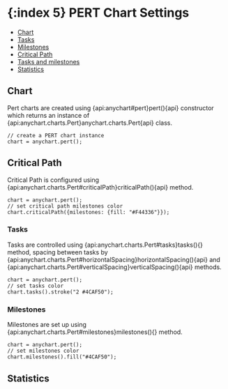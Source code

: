 {:index 5}
PERT Chart Settings
===========

* [Chart](#chart)
* [Tasks](#tasks)
* [Milestones](#milestones)
* [Critical Path](#critical_path)
 * [Tasks and milestones](#tasks_and_milestones)
* [Statistics](#statistics)

## Chart

Pert charts are created using {api:anychart#pert}pert(){api} constructor which returns an instance of {api:anychart.charts.Pert}anychart.charts.Pert{api} class.

```
// create a PERT chart instance
chart = anychart.pert();
```

## Critical Path
 

Critical Path is configured using {api:anychart.charts.Pert#criticalPath}criticalPath(){api} method.

```
chart = anychart.pert();
// set critical path milestones color
chart.criticalPath({milestones: {fill: "#F44336"}});
```

### Tasks 

Tasks are controlled using {api:anychart.charts.Pert#tasks}tasks(){} method, spacing between tasks by {api:anychart.charts.Pert#horizontalSpacing}horizontalSpacing(){api} and {api:anychart.charts.Pert#verticalSpacing}verticalSpacing(){api} methods.

```
chart = anychart.pert();
// set tasks color
chart.tasks().stroke("2 #4CAF50");
```

### Milestones 

Milestones are set up using {api:anychart.charts.Pert#milestones}milestones(){} method.

```
chart = anychart.pert();
// set milestones color
chart.milestones().fill("#4CAF50");
```

## Statistics

